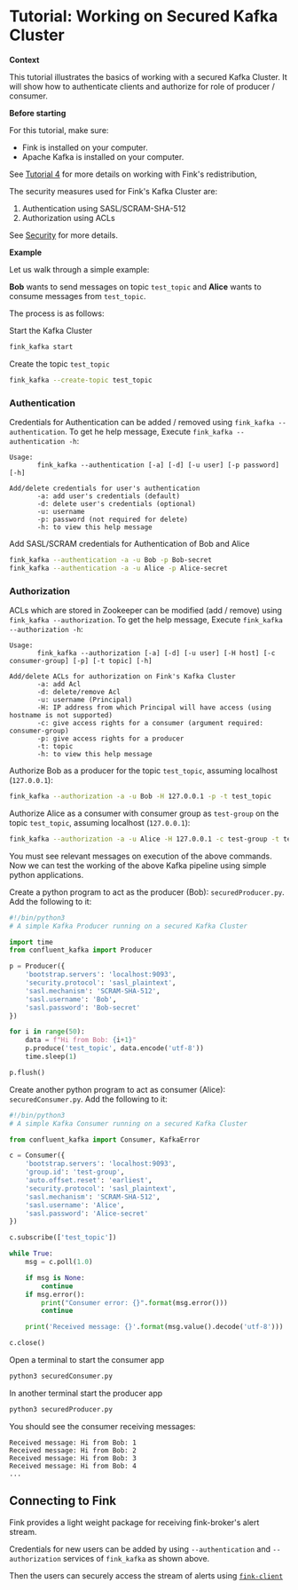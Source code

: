 # Tutorial: Working on Secured Kafka Cluster

**Context**

This tutorial illustrates the basics of working with a secured Kafka Cluster. It will show
how to authenticate clients and authorize for role of producer / consumer.

**Before starting**

For this tutorial, make sure:

* Fink is installed on your computer.
* Apache Kafka is installed on your computer.

See [Tutorial 4](redistributing_alerts.md) for more details on working with Fink's redistribution,

The security measures used for Fink's Kafka Cluster are:

1. Authentication using SASL/SCRAM-SHA-512
2. Authorization using ACLs

See [Security](../user_guide/streaming-out.md#security) for more details.

**Example**

Let us walk through a simple example:

**Bob** wants to send messages on topic `test_topic` and **Alice** wants to consume messages from `test_topic`.

The process is as follows:

Start the Kafka Cluster
```bash
fink_kafka start
```

Create the topic `test_topic`
```bash
fink_kafka --create-topic test_topic
```

### Authentication

Credentials for Authentication can be added / removed using `fink_kafka --authentication`.
To get he help message, Execute `fink_kafka --authentication -h`:
```plain
Usage:
       fink_kafka --authentication [-a] [-d] [-u user] [-p password] [-h]

Add/delete credentials for user's authentication
       -a: add user's credentials (default)
       -d: delete user's credentials (optional)
       -u: username
       -p: password (not required for delete)
       -h: to view this help message
```

Add SASL/SCRAM credentials for Authentication of Bob and Alice

```bash
fink_kafka --authentication -a -u Bob -p Bob-secret
fink_kafka --authentication -a -u Alice -p Alice-secret
```

### Authorization

ACLs which are stored in Zookeeper can be modified (add / remove) using `fink_kafka --authorization`.
To get the help message, Execute `fink_kafka --authorization -h`:
```plain
Usage:
       fink_kafka --authorization [-a] [-d] [-u user] [-H host] [-c consumer-group] [-p] [-t topic] [-h]

Add/delete ACLs for authorization on Fink's Kafka Cluster
       -a: add Acl
       -d: delete/remove Acl
       -u: username (Principal)
       -H: IP address from which Principal will have access (using hostname is not supported)
       -c: give access rights for a consumer (argument required: consumer-group)
       -p: give access rights for a producer
       -t: topic
       -h: to view this help message
```

Authorize Bob as a producer for the topic `test_topic`, assuming localhost (`127.0.0.1`):

```bash
fink_kafka --authorization -a -u Bob -H 127.0.0.1 -p -t test_topic
```

Authorize Alice as a consumer with consumer group as `test-group` on the topic `test_topic`, assuming localhost (`127.0.0.1`):

```bash
fink_kafka --authorization -a -u Alice -H 127.0.0.1 -c test-group -t test_topic
```

You must see relevant messages on execution of the above commands.
Now we can test the working of the above Kafka pipeline using simple python applications.

Create a python program to act as the producer (Bob): `securedProducer.py`. Add the following to it:
```python
#!/bin/python3
# A simple Kafka Producer running on a secured Kafka Cluster

import time
from confluent_kafka import Producer

p = Producer({
    'bootstrap.servers': 'localhost:9093',
    'security.protocol': 'sasl_plaintext',
    'sasl.mechanism': 'SCRAM-SHA-512',
    'sasl.username': 'Bob',
    'sasl.password': 'Bob-secret'
})

for i in range(50):
    data = f"Hi from Bob: {i+1}"
    p.produce('test_topic', data.encode('utf-8'))
    time.sleep(1)

p.flush()
```

Create another python program to act as consumer (Alice): `securedConsumer.py`. Add the following to it:
```python
#!/bin/python3
# A simple Kafka Consumer running on a secured Kafka Cluster

from confluent_kafka import Consumer, KafkaError

c = Consumer({
    'bootstrap.servers': 'localhost:9093',
    'group.id': 'test-group',
    'auto.offset.reset': 'earliest',
    'security.protocol': 'sasl_plaintext',
    'sasl.mechanism': 'SCRAM-SHA-512',
    'sasl.username': 'Alice',
    'sasl.password': 'Alice-secret'
})

c.subscribe(['test_topic'])

while True:
    msg = c.poll(1.0)

    if msg is None:
        continue
    if msg.error():
        print("Consumer error: {}".format(msg.error()))
        continue

    print('Received message: {}'.format(msg.value().decode('utf-8')))

c.close()
```
Open a terminal to start the consumer app
```bash
python3 securedConsumer.py
```

In another terminal start the producer app
```bash
python3 securedProducer.py
```
You should see the consumer receiving messages:
```plain
Received message: Hi from Bob: 1
Received message: Hi from Bob: 2
Received message: Hi from Bob: 3
Received message: Hi from Bob: 4
...
```
## Connecting to Fink
Fink provides a light weight package for receiving fink-broker's alert stream.

Credentials for new users can be added by using `--authentication` and `--authorization` services of `fink_kafka` as shown above.

Then the users can securely access the stream of alerts using [`fink-client`](https://github.com/astrolabsoftware/fink-client)
